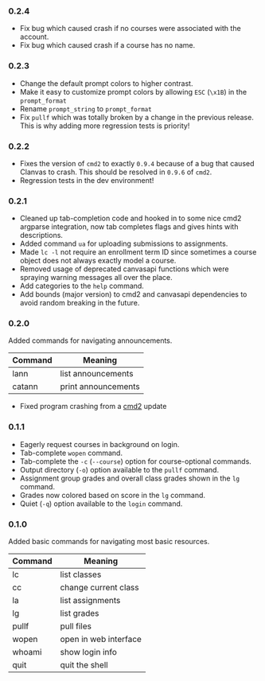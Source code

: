 ### 0.2.4
* Fix bug which caused crash if no courses were associated with the account.
* Fix bug which caused crash if a course has no name.

### 0.2.3
* Change the default prompt colors to higher contrast.
* Make it easy to customize prompt colors by allowing `ESC` (`\x1B`) in the `prompt_format`
* Rename `prompt_string` to `prompt_format`
* Fix `pullf` which was totally broken by a change in the previous release. This is why adding more regression tests is priority!

### 0.2.2
* Fixes the version of `cmd2` to exactly `0.9.4` because of a bug that caused Clanvas to crash. This should be resolved in `0.9.6` of `cmd2`.
* Regression tests in the dev environment!

### 0.2.1

* Cleaned up tab-completion code and hooked in to some nice cmd2
argparse integration, now tab completes flags and gives hints
with descriptions.
* Added command `ua` for uploading submissions to assignments.
* Made `lc -l` not require an enrollment term ID since sometimes a
course object does not always exactly model a course.
* Removed usage of deprecated canvasapi functions which were spraying
warning messages all over the place.
* Add categories to the `help` command.
* Add bounds (major version) to cmd2 and canvasapi dependencies to avoid
random breaking in the future.

### 0.2.0

Added commands for navigating announcements.

|  Command  | Meaning               |
|-----------|-----------------------|
| lann      | list announcements    |
| catann    | print announcements   |

* Fixed program crashing from a [cmd2](https://github.com/python-cmd2/cmd2) update

### 0.1.1

* Eagerly request courses in background on login.
* Tab-complete `wopen` command.
* Tab-complete the `-c` (`--course`) option for course-optional commands.
* Output directory (`-o`) option available to the `pullf` command.
* Assignment group grades and overall class grades shown in the `lg` command.
* Grades now colored based on score in the `lg` command.
* Quiet (`-q`) option available to the `login` command.

### 0.1.0

Added basic commands for navigating most basic resources.

|  Command  | Meaning               |
|-----------|-----------------------|
| lc        | list classes          |
| cc        | change current class  |
| la        | list assignments      |
| lg        | list grades           |
| pullf     | pull files            |
| wopen     | open in web interface |
| whoami    | show login info       |
| quit      | quit the shell        |
